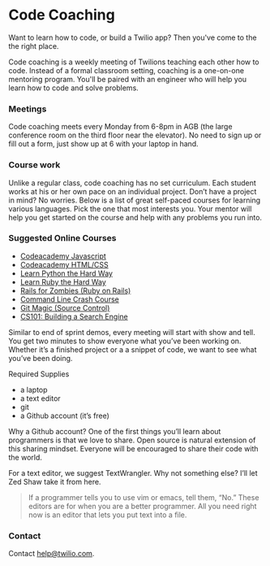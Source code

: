 # Code Coaching

Want to learn how to code, or build a Twilio app? Then you've come to the
the right place.

Code coaching is a weekly meeting of Twilions teaching each other how to code.
Instead of a formal classroom setting, coaching is a one-on-one mentoring
program. You'll be paired with an engineer who will help you learn how to code
and solve problems.

### Meetings

Code coaching meets every Monday from 6-8pm in AGB (the large conference room
on the third floor near the elevator). No need to sign up or fill out a form,
just show up at 6 with your laptop in hand.

### Course work

Unlike a regular class, code coaching has no set curriculum. Each student works
at his or her own pace on an individual project. Don’t have a project in mind?
No worries. Below is a list of great self-paced courses for learning various
languages. Pick the one that most interests you. Your mentor will help you get
started on the course and help with any problems you run into.

### Suggested Online Courses

- [Codeacademy Javascript](http://www.codecademy.com/tracks/javascript)
- [Codeacademy HTML/CSS](http://www.codecademy.com/tracks/web)
- [Learn Python the Hard Way](http://learnpythonthehardway.org/)
- [Learn Ruby the Hard Way](http://ruby.learncodethehardway.org/)
- [Rails for Zombies (Ruby on Rails)](http://railsforzombies.org/)
- [Command Line Crash Course](http://cli.learncodethehardway.org/book/)
- [Git Magic (Source Control)](http://www-cs-students.stanford.edu/~blynn/gitmagic/book.html)
- [CS101: Building a Search Engine](https://www.udacity.com/course/cs101)

Similar to end of sprint demos, every meeting will start with show and tell.
You get two minutes to show everyone what you’ve been working on. Whether it’s
a finished project or a a snippet of code, we want to see what you’ve been
doing.

Required Supplies

- a laptop
- a text editor
- git
- a Github account (it’s free)

Why a Github account? One of the first things you’ll learn about programmers
is that we love to share. Open source is natural extension of this sharing
mindset. Everyone will be encouraged to share their code with the world.

For a text editor, we suggest TextWrangler. Why not something else? I’ll let
Zed Shaw take it from here.

> If a programmer tells you to use vim or emacs, tell them, “No.” These editors
> are for when you are a better programmer. All you need right now is an editor
> that lets you put text into a file.

### Contact

Contact help@twilio.com.
